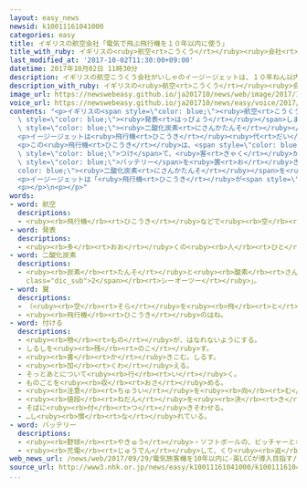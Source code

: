 ```yaml
---
layout: easy_news
newsid: k10011161041000
categories: easy
title: イギリスの航空会社「電気で飛ぶ飛行機を１０年以内に使う」
title_with_ruby: イギリスの<ruby>航空<rt>こうくう</rt></ruby><ruby>会社<rt>がいしゃ</rt></ruby>「<ruby>電気<rt>でんき</rt></ruby>で<ruby>飛<rt>と</rt></ruby>ぶ<ruby>飛行機<rt>ひこうき</rt></ruby>を１０<ruby>年<rt>ねん</rt></ruby><ruby>以内<rt>いない</rt></ruby>に<ruby>使<rt>つか</rt></ruby>う」
last_modified_at: '2017-10-02T11:30:00+09:00'
datetime: 2017年10月02日 11時30分
description: イギリスの航空こうくう会社がいしゃのイージージェットは、１０年ねん以内いないに電気でんきで飛とぶ飛行機ひこうきを使つかいたいと発表はっぴょうしました。
description_with_ruby: イギリスの<ruby>航空<rt>こうくう</rt></ruby><ruby>会社<rt>がいしゃ</rt></ruby>のイージージェットは、１０<ruby>年<rt>ねん</rt></ruby><ruby>以内<rt>いない</rt></ruby>に<ruby>電気<rt>でんき</rt></ruby>で<ruby>飛<rt>と</rt></ruby>ぶ<ruby>飛行機<rt>ひこうき</rt></ruby>を<ruby>使<rt>つか</rt></ruby>いたいと<ruby>発表<rt>はっぴょう</rt></ruby>しました。
image_url: https://newswebeasy.github.io/ja201710/news/web/image/2017/10/02/k10011161041000.jpg
voice_url: https://newswebeasy.github.io/ja201710/news/easy/voice/2017/10/02/k10011161041000.mp3
contents: "<p>イギリスの<span style=\"color: blue;\"><ruby>航空<rt>こうくう</rt></ruby></span><ruby>会社<rt>がいしゃ</rt></ruby>のイージージェットは、１０<ruby>年<rt>ねん</rt></ruby><ruby>以内<rt>いない</rt></ruby>に<ruby>電気<rt>でんき</rt></ruby>で<ruby>飛<rt>と</rt></ruby>ぶ<ruby>飛行機<rt>ひこうき</rt></ruby>を<ruby>使<rt>つか</rt></ruby>いたいと<span\
  \ style=\"color: blue;\"><ruby>発表<rt>はっぴょう</rt></ruby></span>しました。<ruby>飛行機<rt>ひこうき</rt></ruby>が<ruby>出<rt>だ</rt></ruby>す<span\
  \ style=\"color: blue;\"><ruby>二酸化炭素<rt>にさんかたんそ</rt></ruby></span>を<ruby>少<rt>すく</rt></ruby>なくするためです。</p>\n\
  <p>イージージェットは<ruby>飛行機<rt>ひこうき</rt></ruby><ruby>代<rt>だい</rt></ruby>が<ruby>安<rt>やす</rt></ruby>いＬＣＣの<ruby>会社<rt>かいしゃ</rt></ruby>です。<ruby>会社<rt>かいしゃ</rt></ruby>は、１８０<ruby>人<rt>にん</rt></ruby>ぐらい<ruby>乗<rt>の</rt></ruby>ることができる<ruby>飛行機<rt>ひこうき</rt></ruby>が、イギリスのロンドンとフランスのパリの<ruby>間<rt>あいだ</rt></ruby>などで<ruby>飛<rt>と</rt></ruby>ぶようにしたいと<ruby>言<rt>い</rt></ruby>っています。</p>\n\
  <p>この<ruby>飛行機<rt>ひこうき</rt></ruby>は、<span style=\"color: blue;\"><ruby>翼<rt>つばさ</rt></ruby></span>に<ruby>電気<rt>でんき</rt></ruby>で<ruby>飛<rt>と</rt></ruby>ぶための<ruby>機械<rt>きかい</rt></ruby>を<span\
  \ style=\"color: blue;\">つけ</span>て、<ruby>客<rt>きゃく</rt></ruby>が<ruby>乗<rt>の</rt></ruby>っている<ruby>場所<rt>ばしょ</rt></ruby>の<ruby>下<rt>した</rt></ruby>に<ruby>大<rt>おお</rt></ruby>きな<span\
  \ style=\"color: blue;\">バッテリー</span>を<ruby>置<rt>お</rt></ruby>きます。<span style=\"\
  color: blue;\"><ruby>二酸化炭素<rt>にさんかたんそ</rt></ruby></span>を<ruby>出<rt>だ</rt></ruby>さないだけではなくて、<ruby>飛<rt>と</rt></ruby>んでいるときの<ruby>音<rt>おと</rt></ruby>も<ruby>小<rt>ちい</rt></ruby>さくなります。</p>\n\
  <p>イージージェットは「<ruby>飛行機<rt>ひこうき</rt></ruby>が<span style=\"color: blue;\"><ruby>二酸化炭素<rt>にさんかたんそ</rt></ruby></span>をどのくらい<ruby>出<rt>だ</rt></ruby>しているか<ruby>心配<rt>しんぱい</rt></ruby>する<ruby>人<rt>ひと</rt></ruby>が<ruby>増<rt>ふ</rt></ruby>えています。この<ruby>人<rt>ひと</rt></ruby>たちは<ruby>電気<rt>でんき</rt></ruby>で<ruby>飛<rt>と</rt></ruby>ぶ<ruby>飛行機<rt>ひこうき</rt></ruby>に<ruby>乗<rt>の</rt></ruby>りたいと<ruby>考<rt>かんが</rt></ruby>えるでしょう」と<ruby>話<rt>はな</rt></ruby>しています。</p>\n\
  <p></p>\n<p></p>"
words:
- word: 航空
  descriptions:
  - <ruby><rb>飛行機</rb><rt>ひこうき</rt></ruby>などで<ruby><rb>空</rb><rt>そら</rt></ruby>を<ruby><rb>飛</rb><rt>と</rt></ruby>ぶこと。
- word: 発表
  descriptions:
  - <ruby><rb>多</rb><rt>おお</rt></ruby>くの<ruby><rb>人</rb><rt>ひと</rt></ruby>に<ruby><rb>広</rb><rt>ひろ</rt></ruby>く<ruby><rb>知</rb><rt>し</rt></ruby>らせること。
- word: 二酸化炭素
  descriptions:
  - <ruby><rb>炭素</rb><rt>たんそ</rt></ruby>と<ruby><rb>酸素</rb><rt>さんそ</rt></ruby>の<ruby><rb>化合物</rb><rt>かごうぶつ</rt></ruby>で、<ruby><rb>色</rb><rt>いろ</rt></ruby>もにおいもない<ruby><rb>気体</rb><rt>きたい</rt></ruby>。<ruby><rb>炭火</rb><rt>すみび</rt></ruby>の<ruby><rb>燃</rb><rt>も</rt></ruby>えるときなどに<ruby><rb>発生</rb><rt>はっせい</rt></ruby>し、<ruby><rb>人</rb><rt>ひと</rt></ruby>のはく<ruby><rb>息</rb><rt>いき</rt></ruby>の<ruby><rb>中</rb><rt>なか</rt></ruby>にもふくまれている。ドライアイス・ソーダ<ruby><rb>水</rb><rt>すい</rt></ruby>などに<ruby><rb>使</rb><rt>つか</rt></ruby>われる。<ruby><rb>炭酸</rb><rt>たんさん</rt></ruby>ガス。<ruby><rb>記号</rb><rt>きごう</rt></ruby>は「<ruby><rb>CO<span
    class="dic_sub">2</span></rb><rt>シーオーツー</rt></ruby>」。
- word: 翼
  descriptions:
  - （<ruby><rb>空</rb><rt>そら</rt></ruby>を<ruby><rb>飛</rb><rt>と</rt></ruby>ぶための）<ruby><rb>鳥</rb><rt>とり</rt></ruby>の<ruby><rb>羽</rb><rt>はね</rt></ruby>。
  - <ruby><rb>飛行機</rb><rt>ひこうき</rt></ruby>のはね。
- word: 付ける
  descriptions:
  - <ruby><rb>物</rb><rt>もの</rt></ruby>が、はなれないようにする。
  - しるしを<ruby><rb>残</rb><rt>のこ</rt></ruby>す。
  - <ruby><rb>書</rb><rt>か</rt></ruby>きこむ。しるす。
  - <ruby><rb>加</rb><rt>くわ</rt></ruby>える。
  - そっとあとについて<ruby><rb>行</rb><rt>い</rt></ruby>く。
  - ものごとを<ruby><rb>収</rb><rt>おさ</rt></ruby>める。
  - <ruby><rb>注意</rb><rt>ちゅうい</rt></ruby>を<ruby><rb>向</rb><rt>む</rt></ruby>ける。
  - <ruby><rb>値段</rb><rt>ねだん</rt></ruby>を<ruby><rb>決</rb><rt>き</rt></ruby>める。
  - そばに<ruby><rb>付</rb><rt>つ</rt></ruby>きそわせる。
  - …し<ruby><rb>慣</rb><rt>な</rt></ruby>れている。
- word: バッテリー
  descriptions:
  - <ruby><rb>野球</rb><rt>やきゅう</rt></ruby>・ソフトボールの、ピッチャーとキャッチャー。
  - <ruby><rb>充電</rb><rt>じゅうでん</rt></ruby>して、くり<ruby><rb>返</rb><rt>かえ</rt></ruby>し<ruby><rb>使</rb><rt>つか</rt></ruby>える<ruby><rb>電池</rb><rt>でんち</rt></ruby>。<ruby><rb>蓄電池</rb><rt>ちくでんち</rt></ruby>。
web_news_url: /news/web/2017/09/29/電気旅客機を10年以内に-英LCCが導入目指す/
source_url: http://www3.nhk.or.jp/news/easy/k10011161041000/k10011161041000.html
...
```

